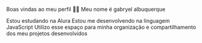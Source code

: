 Boas vindas ao meu perfil 💙💙
Meu nome é gabryel albuquerque

Estou estudando na Alura
Estou me desenvolvendo na linguagem JavaScript
Utilizo esse espaço para minha organização e compartilhamento dos meu projetos desenvolvidos
